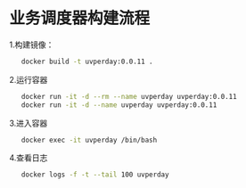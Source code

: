 # 业务调度器构建流程

1.构建镜像：

```bash
   docker build -t uvperday:0.0.11 .
```

2.运行容器

```bash
   docker run -it -d --rm --name uvperday uvperday:0.0.11
   docker run -it -d --name uvperday uvperday:0.0.11
```

3.进入容器

```bash
   docker exec -it uvperday /bin/bash
```

4.查看日志

```bash
   docker logs -f -t --tail 100 uvperday
```